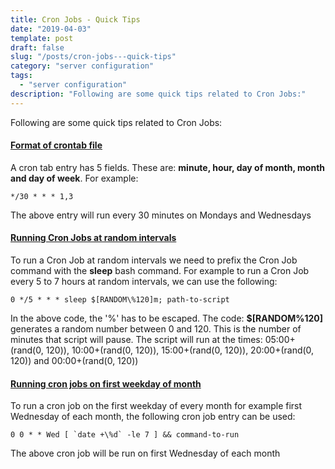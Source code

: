 ```yaml
---
title: Cron Jobs - Quick Tips
date: "2019-04-03"
template: post
draft: false
slug: "/posts/cron-jobs---quick-tips"
category: "server configuration"
tags:
  - "server configuration"
description: "Following are some quick tips related to Cron Jobs:"
---
```


Following are some quick tips related to Cron Jobs:

#### [Format of crontab file](http://www.freebsd.org/cgi/man.cgi?crontab(5))

A cron tab entry has 5 fields. These are: **minute, hour, day of month, month and day of week**. For example:

```
*/30 * * * 1,3
```
The above entry will run every 30 minutes on Mondays and Wednesdays

#### [Running Cron Jobs at random intervals](https://stackoverflow.com/a/16289693/4508593)
To run a Cron Job at random intervals we need to prefix the Cron Job command with the **sleep** bash command. For example to run a Cron Job every 5 to 7 hours at random intervals, we can use the following:

```
0 */5 * * * sleep $[RANDOM\%120]m; path-to-script
```

In the above code, the '%' has to be escaped. The code: **$[RANDOM\%120]** generates a random number between 0 and 120. This is the number of minutes that script will pause. The script will run at the times: 05:00+(rand(0, 120)), 10:00+(rand(0, 120)), 15:00+(rand(0, 120)), 20:00+(rand(0, 120)) and 00:00+(rand(0, 120))

#### [Running cron jobs on first weekday of month](https://sysadminspot.com/linux/cron-to-run-on-first-specified-day-of-the-month/)
To run a cron job on the first weekday of every month for example first Wednesday of each month, the following cron job entry can be used:

```
0 0 * * Wed [ `date +\%d` -le 7 ] && command-to-run
```
The above cron job will be run on first Wednesday of each month
